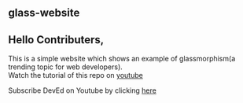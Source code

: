 ## glass-website

## Hello Contributers,

This is a simple website which shows an example of glassmorphism(a trending topic for web developers). <br>
Watch the tutorial of this repo on [youtube](https://www.youtube.com/watch?v=O7WbVj5apxU)

Subscribe DevEd on Youtube by clicking [here](https://www.youtube.com/channel/UClb90NQQcskPUGDIXsQEz5Q)
